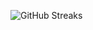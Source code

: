 ![GitHub Streaks](https://github-streaks-mqc9.onrender.com/streak/happilli/image?theme=midnight&cache_bust=1743492893&lang=ja)
